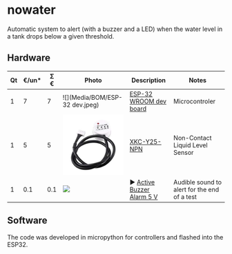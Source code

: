 # nowater
Automatic system to alert (with a buzzer and a LED) when the water level in a tank drops below a given threshold.

## Hardware


| **Qt**  | **€/un*** | **Ʃ €** | **Photo**                                   | **Description**                                                                                                                                                                                                        | Notes                                                                               |
|---------|----------|----------|---------------------------------------------|------------------------------------------------------------------------------------------------------------------------------------------------------------------------------------------------------------------------|-------------------------------------------------------------------------------------|
| 1       | 7       | 7       |![](Media/BOM/ESP-32 dev.jpeg)            |[ESP-32 WROOM dev board](https://www.aliexpress.com/item/ESP32-ESP-32-ESP32S-ESP-32S-CP2102-Wireless-WiFi-Bluetooth-Development-Board-Micro-USB-Dual-Core/32867696371.html)                                       | Microcontroler                                                                            |
| 1       | 5     | 5     |![](Media/BOM/XKC-Y25-NPN.jpg)        |[XKC-Y25-NPN](https://www.aliexpress.com/item/XKC-Y25-NPN-Water-Level-Sensor-Non-Contact-Liquid-Level-Sensor-Detection-Tools-for-Airtight-Container/32864811235.html)                                                                                                                                     | Non-Contact Liquid Level Sensor                                                      |
| 1       | 0.1      | 0.1      |![](Media/images/sensors/buzzer.PNG)         |► [Active Buzzer Alarm 5 V](https://www.aliexpress.com/item/10pcs-5v-Active-Buzzer-Magnetic-Long-Continous-Beep-Tone-Alarm-Ringer-12mm-MINI-Active-Piezo-Buzzers/32914327679.html)                                     | Audible sound to alert for the end of a test                                         |



## Software  

The code was developed in micropython for controllers and flashed into the ESP32.